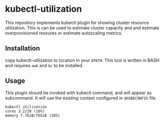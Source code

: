 # kubectl-utilization
This repository implements kubectl plugin for showing cluster resource utilization. This is can be used to estimate cluster capacity and and estimate overprovisioned resoures or estimate autoscaling metrics.


## Installation
copy kubectl-utilization to location in your `$PATH`. This tool is written in BASH and requires `awk` and `bc` to be installed.

## Usage
This plugin should be invoked with kubectl command, and will appear as subcommand. It will use the existing context configured in `$KUBECONFIG` file.

```shell
kubectl utilization                          
cores 3.2/20 (16%)
memory 7.7GiB/76GiB (10%)
```
